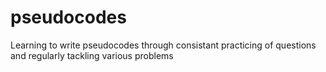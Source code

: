 # pseudocodes
Learning to write pseudocodes through consistant practicing of questions and regularly tackling various problems


